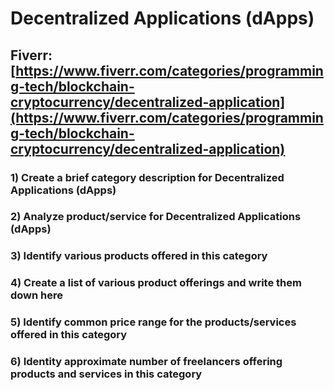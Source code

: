 # Decentralized Applications (dApps)
## Fiverr: [https://www.fiverr.com/categories/programming-tech/blockchain-cryptocurrency/decentralized-application](https://www.fiverr.com/categories/programming-tech/blockchain-cryptocurrency/decentralized-application)
### 1) Create a brief category description for Decentralized Applications (dApps)
### 2) Analyze product/service for Decentralized Applications (dApps)
### 3) Identify various products offered in this category
### 4) Create a list of various product offerings and write them down here
### 5) Identify common price range for the products/services offered in this category
### 6) Identity approximate number of freelancers offering products and services in this category
